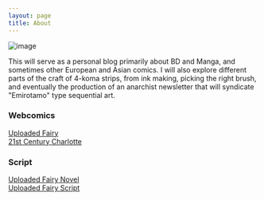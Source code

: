 ```yaml
---
layout: page
title: About
---
```

![image](https://github.com/LWFlouisa/SRWeaverEmirotamo/blob/main/images/tumblr_569a0d396523db17f2b1311d16ed963d_4ec9e045_1280.jpg?raw=true)

This will serve as a personal blog primarily about BD and Manga, and sometimes other European and Asian comics. I will also explore different parts of the craft of 4-koma strips, from ink making, picking the right brush, and eventually the production of an anarchist newsletter that will syndicate "Emirotamo" type sequential art.

### Webcomics
[Uploaded Fairy](http://uploadedfairy.thecomicseries.com/comics/)<br />
[21st Century Charlotte](https://21stcenturycharlotte.thecomicseries.com/comics/first/)

### Script
[Uploaded Fairy Novel](http://uploadedfairy.thecomicseries.com/audiodrama/)<br />
[Uploaded Fairy Script](http://uploadedfairy.thecomicseries.com/Script/)
